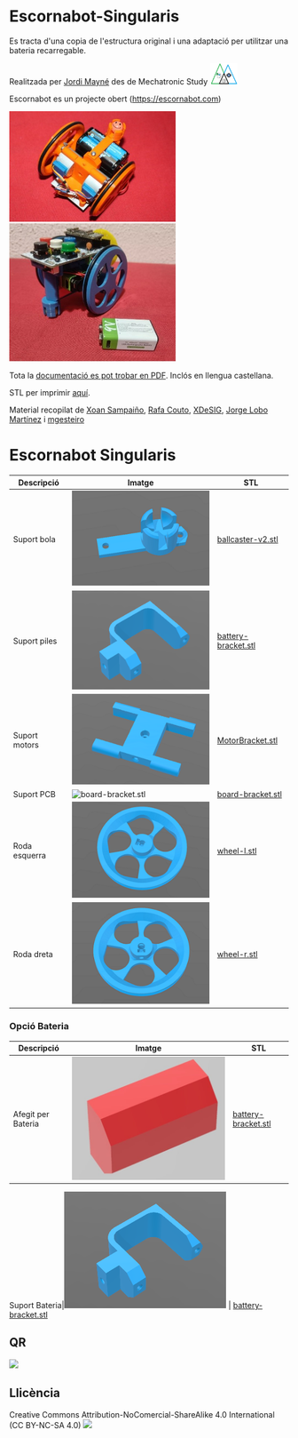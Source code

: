 # Escornabot-Singularis

Es tracta d'una copia de l'estructura original i una adaptació per utilitzar una bateria recarregable. 

Realitzada per [Jordi Mayné](https://github.com/maynej) des de Mechatronic Study <img src="Imatges/Logo3senseFons.png" width="50" />

Escornabot es un projecte obert (https://escornabot.com) 

<img src="Imatges/EscornabotSingularis.jpg" width="300" /> <img src="Imatges/EscornabotBateria9V.jpg" width="300" />

Tota la [documentació es pot trobar en PDF](https://github.com/maynej/Escorna-Singularis/tree/master/Doc/). Inclós en llengua castellana.

STL per imprimir [aquí](https://github.com/maynej/Escorna-Singularis/tree/master/stl).

Material recopilat de [Xoan Sampaiño](https://github.com/xoan), [Rafa Couto](https://github.com/rafacouto), [XDeSIG](https://github.com/xdesig), [Jorge Lobo Martínez](https://github.com/lobotic) i [mgesteiro](https://github.com/mgesteiro)   
  
# Escornabot Singularis
  
Descripció         | Imatge          | STL         
------------- | ------------- | ------------- 
Suport bola|![ballcaster-v2.stl](Imatges/ballcaster-v2.png) | [ballcaster-v2.stl](STL/ballcaster-v2.stl)  
Suport piles|![battery-bracket.stl](Imatges/battery-bracket.png) | [battery-bracket.stl](STL/battery-bracket.stl)  
Suport motors|![MotorBracket.stl](Imatges/MotorBracket.png) | [MotorBracket.stl](STL/MotorBracket.stl)  
Suport PCB|![board-bracket.stl](Imatges/board-bracket.png) | [board-bracket.stl](STL/board-bracket.stl)  
Roda esquerra|![wheel-l.stl](Imatges/wheel-l.png) | [wheel-l.stl](STL/wheel-l.stl)  
Roda dreta|![wheel-r.stl](Imatges/wheel-r.png) | [wheel-r.stl](STL/wheel-r.stl)  
  
### Opció Bateria
  
Descripció         | Imatge          | STL          
------------- | ------------- | ------------- 
Afegit per Bateria|![battery-bracket.stl](Imatges/Afegit.jpg) | [battery-bracket.stl](STL/battery-bracket.stl)  

Suport Bateria|![battery-bracket.stl](Imatges/battery-bracket.png) | [battery-bracket.stl](STL/battery-bracket.stl)  

## QR

<img src="https://www.codigos-qr.com/qr/php/qr_img.php?d=https%3A%2F%2Fgithub.com%2Fmaynej%2FEscornabot-STEMFIE&s=6&e=m"/>

## Llicència

Creative Commons Attribution-NoComercial-ShareAlike 4.0 International (CC BY-NC-SA 4.0)  <img src="ImatgesEscornabot/CC.png" width="100" />


